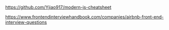 https://github.com/Yjiao917/modern-js-cheatsheet


https://www.frontendinterviewhandbook.com/companies/airbnb-front-end-interview-questions
